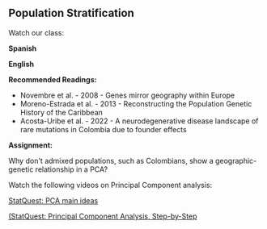 ## Population Stratification

Watch our class:

**Spanish**


**English** 



**Recommended Readings:**
- Novembre et al. - 2008 - Genes mirror geography within Europe
- Moreno-Estrada et al. - 2013 - Reconstructing the Population Genetic History of the Caribbean
- Acosta-Uribe et al. - 2022 - A neurodegenerative disease landscape of rare mutations in Colombia due to founder effects


**Assignment:**

Why don't admixed populations, such as Colombians, show a geographic-genetic relationship in a PCA? 

Watch the following videos on Principal Component analysis:

[StatQuest: PCA main ideas](https://www.youtube.com/watch?v=HMOI_lkzW08)

[(StatQuest: Principal Component Analysis, Step-by-Step](https://www.youtube.com/watch?v=FgakZw6K1QQ)

